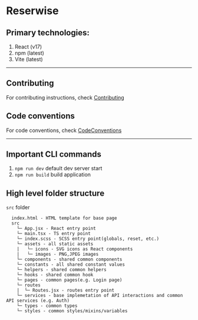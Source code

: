 # Reserwise

## Primary technologies:

1. React (v17)
2. npm (latest)
3. Vite (latest)

---

## Contributing

For contributing instructions, check [Contributing](./docs/Contributing.md)

## Code conventions

For code conventions, check [CodeConventions](./docs/CodeConventions.md)

---

## Important CLI commands

1. `npm run dev` default dev server start
2. `npm run build` build application

## High level folder structure

`src` folder

```
  index.html - HTML template for base page
  src
    └─ App.jsx - React entry point
    └─ main.tsx - TS entry point
    └─ index.scss - SCSS entry point(globals, reset, etc.)
    └─ assets - all static assets
    |   └─ icons - SVG icons as React components
    |   └─ images - PNG,JPEG images
    └─ components - shared common components
    └─ constants - all shared constant values
    └─ helpers - shared common helpers
    └─ hooks - shared common hook
    └─ pages - common pages(e.g. Login page)
    └─ routes
    |  └─ Routes.jsx - routes entry point
    └─ services - base implemetation of API interactions and common API services (e.g. Auth)
    └─ types - common types
    └─ styles - common styles/mixins/variables

```
